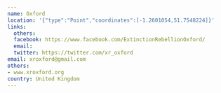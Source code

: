 ```yaml
---
name: Oxford
location: '{"type":"Point","coordinates":[-1.2601054,51.7548224]}'
links:
  others: 
  facebook: https://www.facebook.com/ExtinctionRebellionOxford/
  email: 
  twitter: https://twitter.com/xr_oxford
email: xroxford@gmail.com
others:
- www.xroxford.org
country: United Kingdom
---
```

